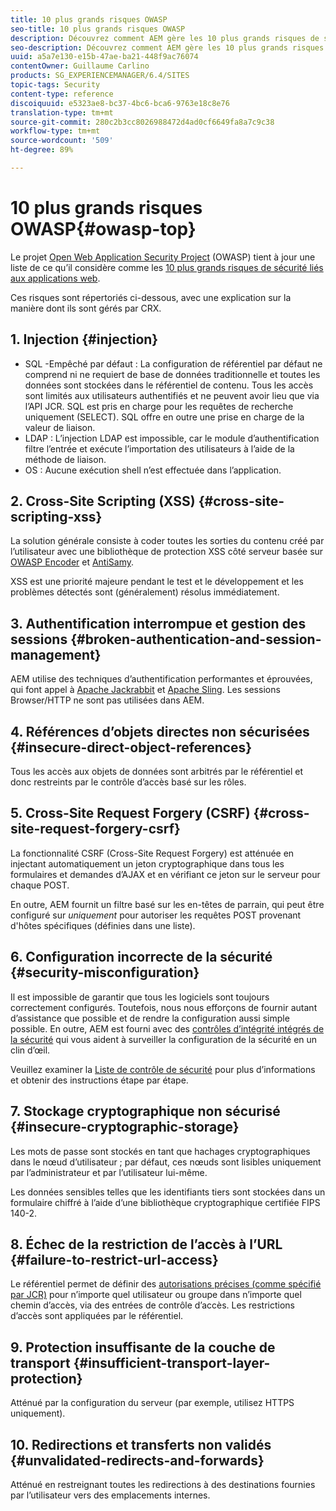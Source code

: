 ```yaml
---
title: 10 plus grands risques OWASP
seo-title: 10 plus grands risques OWASP
description: Découvrez comment AEM gère les 10 plus grands risques de sécurité OWASP.
seo-description: Découvrez comment AEM gère les 10 plus grands risques de sécurité OWASP.
uuid: a5a7e130-e15b-47ae-ba21-448f9ac76074
contentOwner: Guillaume Carlino
products: SG_EXPERIENCEMANAGER/6.4/SITES
topic-tags: Security
content-type: reference
discoiquuid: e5323ae8-bc37-4bc6-bca6-9763e18c8e76
translation-type: tm+mt
source-git-commit: 280c2b3cc8026988472d4ad0cf6649fa8a7c9c38
workflow-type: tm+mt
source-wordcount: '509'
ht-degree: 89%

---
```



# 10 plus grands risques OWASP{#owasp-top}

Le projet [Open Web Application Security Project](https://www.owasp.org) (OWASP) tient à jour une liste de ce qu’il considère comme les [10 plus grands risques de sécurité liés aux applications web](https://www.owasp.org/index.php/OWASP_Top_Ten_Project).

Ces risques sont répertoriés ci-dessous, avec une explication sur la manière dont ils sont gérés par CRX.

## 1. Injection  {#injection}

* SQL -Empêché par défaut : La configuration de référentiel par défaut ne comprend ni ne requiert de base de données traditionnelle et toutes les données sont stockées dans le référentiel de contenu. Tous les accès sont limités aux utilisateurs authentifiés et ne peuvent avoir lieu que via l’API JCR. SQL est pris en charge pour les requêtes de recherche uniquement (SELECT). SQL offre en outre une prise en charge de la valeur de liaison.
* LDAP : L’injection LDAP est impossible, car le module d’authentification filtre l’entrée et exécute l’importation des utilisateurs à l’aide de la méthode de liaison.
* OS : Aucune exécution shell n’est effectuée dans l’application.

## 2. Cross-Site Scripting (XSS)  {#cross-site-scripting-xss}

La solution générale consiste à coder toutes les sorties du contenu créé par l’utilisateur avec une bibliothèque de protection XSS côté serveur basée sur [OWASP Encoder](https://www.owasp.org/index.php/OWASP_Java_Encoder_Project) et [AntiSamy](https://www.owasp.org/index.php/Category:OWASP_AntiSamy_Project).

XSS est une priorité majeure pendant le test et le développement et les problèmes détectés sont (généralement) résolus immédiatement.

## 3. Authentification interrompue et gestion des sessions {#broken-authentication-and-session-management}

AEM utilise des techniques d’authentification performantes et éprouvées, qui font appel à [Apache Jackrabbit](https://jackrabbit.apache.org/) et [Apache Sling](https://sling.apache.org/). Les sessions Browser/HTTP ne sont pas utilisées dans AEM.

## 4. Références d’objets directes non sécurisées {#insecure-direct-object-references}

Tous les accès aux objets de données sont arbitrés par le référentiel et donc restreints par le contrôle d’accès basé sur les rôles.

## 5. Cross-Site Request Forgery (CSRF)  {#cross-site-request-forgery-csrf}

La fonctionnalité CSRF (Cross-Site Request Forgery) est atténuée en injectant automatiquement un jeton cryptographique dans tous les formulaires et demandes d’AJAX et en vérifiant ce jeton sur le serveur pour chaque POST.

En outre, AEM fournit un filtre basé sur les en-têtes de parrain, qui peut être configuré sur *uniquement* pour autoriser les requêtes POST provenant d&#39;hôtes spécifiques (définies dans une liste).

## 6. Configuration incorrecte de la sécurité {#security-misconfiguration}

Il est impossible de garantir que tous les logiciels sont toujours correctement configurés. Toutefois, nous nous efforçons de fournir autant d’assistance que possible et de rendre la configuration aussi simple possible. En outre, AEM est fourni avec des [contrôles d’intégrité intégrés de la sécurité](/help/sites-administering/operations-dashboard.md) qui vous aident à surveiller la configuration de la sécurité en un clin d’œil.

Veuillez examiner la [Liste de contrôle de sécurité](/help/sites-administering/security-checklist.md) pour plus d’informations et obtenir des instructions étape par étape.

## 7. Stockage cryptographique non sécurisé {#insecure-cryptographic-storage}

Les mots de passe sont stockés en tant que hachages cryptographiques dans le nœud d’utilisateur ; par défaut, ces nœuds sont lisibles uniquement par l’administrateur et par l’utilisateur lui-même.

Les données sensibles telles que les identifiants tiers sont stockées dans un formulaire chiffré à l’aide d’une bibliothèque cryptographique certifiée FIPS 140-2.

## 8. Échec de la restriction de l’accès à l’URL  {#failure-to-restrict-url-access}

Le référentiel permet de définir des [autorisations précises (comme spécifié par JCR)](https://docs.adobe.com/content/docs/en/spec/jcr/2.0/16_Access_Control_Management.html) pour n’importe quel utilisateur ou groupe dans n’importe quel chemin d’accès, via des entrées de contrôle d’accès. Les restrictions d’accès sont appliquées par le référentiel.

## 9. Protection insuffisante de la couche de transport {#insufficient-transport-layer-protection}

Atténué par la configuration du serveur (par exemple, utilisez HTTPS uniquement).

## 10. Redirections et transferts non validés {#unvalidated-redirects-and-forwards}

Atténué en restreignant toutes les redirections à des destinations fournies par l’utilisateur vers des emplacements internes.

